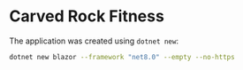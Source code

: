 # Carved Rock Fitness

The application was created using `dotnet new`:

```bash
dotnet new blazor --framework "net8.0" --empty --no-https
```

